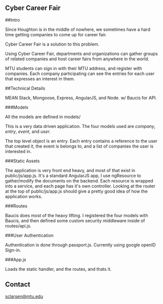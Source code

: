 Cyber Career Fair
-----------------

##Intro

Since Houghton is in the middle of nowhere, we sometimes have a hard time getting companies to come up for career fair. 

Cyber Career Fair is a solution to this problem.

Using Cyber Career Fair, departments and organizations can gather groups of related companies and host career fairs from anywhere in the world.

MTU students can sign in with their MTU address, and register with companies. Each company participating can see the entries for each user that expresses an interest in them.

##Technical Details

MEAN Stack, Mongoose, Express, AngularJS, and Node. w/ Baucis for API.

###Models

All the models are defined in models/

This is a very data driven application. The four models used are _company_, _entry_, _event_, and _user_.

The top level object is an entry. Each entry contains a reference to the user that created it, the event is belongs to, and a list of companies the user is interested in.

###Static Assets

The application is very front end heavy, and most of that exist in public/js/app.js. It's a standard AngularJS app, I use ngResource to gather/modify the documents on the backend. Each resource is wrapped into a service, and each page has it's own controller. Looking at the router at the top of public/js/app.js should give a pretty good idea of how the application works.

###Routes

Baucis does most of the heavy lifting. I registered the four models with Baucis, and then defined some custom security middleware inside of routes/api.js. 

###User Authentication

Authentication is done through passport.js. Currently using google openID Sign-in. 

###App.js

Loads the static handler, and the routes, and thats it.

## Contact

sclarsen@mtu.edu